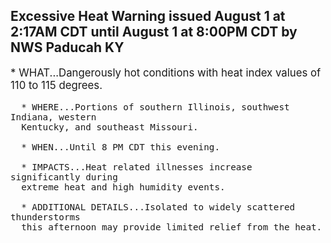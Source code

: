 <p>
   <h2>Excessive Heat Warning issued August 1 at 2:17AM CDT until August 1 at 8:00PM CDT by NWS Paducah KY</h2>
   <div style="font-size:120%">* WHAT...Dangerously hot conditions with heat index values of 110 to
      115 degrees.
      
      * WHERE...Portions of southern Illinois, southwest Indiana, western
      Kentucky, and southeast Missouri.
      
      * WHEN...Until 8 PM CDT this evening.
      
      * IMPACTS...Heat related illnesses increase significantly during
      extreme heat and high humidity events.
      
      * ADDITIONAL DETAILS...Isolated to widely scattered thunderstorms
      this afternoon may provide limited relief from the heat.
   </div>
</p>